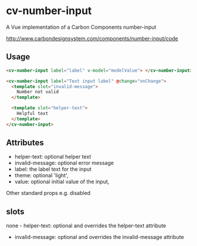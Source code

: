 # cv-number-input

A Vue implementation of a Carbon Components number-input

http://www.carbondesignsystem.com/components/number-input/code

## Usage

```html
<cv-number-input label="label" v-model="modelValue"> </cv-number-input>
```

```html
<cv-number-input label="Text input label" @change="onChange">
  <template slot="invalid-message">
    Number not valid
  </template>

  <template slot="helper-text">
    Helpful text
  </template>
</cv-number-input>
```

## Attributes

- helper-text: optional helper text
- invalid-message: optional error message
- label: the label text for the input
- theme: optional 'light',
- value: optional initial value of the input,

Other standard props e.g. disabled

## slots

none - helper-text: optional and overrides the helper-text attribute

- invalid-message: optional and overrides the invalid-message attribute
